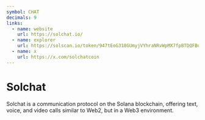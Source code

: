 ```yaml
---
symbol: CHAT
decimals: 9
links:
  - name: website
    url: https://solchat.io/
  - name: explorer
    url: https://solscan.io/token/947tEoG318GUmyjVYhraNRvWpMX7fpBTDQFBoJvSkSG3
  - name: x
    url: https://x.com/solchatcoin
---
```


# Solchat

Solchat is a communication protocol on the Solana blockchain, offering text, voice, and video calls similar to Web2, but in a Web3 environment.
